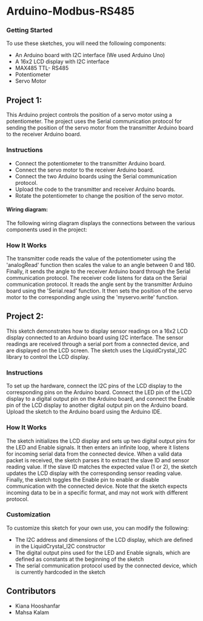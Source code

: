 # Arduino-Modbus-RS485

### Getting Started
To use these sketches, you will need the following components:

- An Arduino board with I2C interface (We used Arduino Uno)
- A 16x2 LCD display with I2C interface 
- MAX485 TTL- RS485
- Potentiometer 
- Servo Motor

## Project 1: 
This Arduino project controls the position of a servo motor using a potentiometer. The project uses the Serial communication protocol for sending the position of the servo motor from the transmitter Arduino board to the receiver Arduino board.

### Instructions
- Connect the potentiometer to the transmitter Arduino board.
- Connect the servo motor to the receiver Arduino board.
- Connect the two Arduino boards using the Serial communication protocol.
- Upload the code to the transmitter and receiver Arduino boards.
- Rotate the potentiometer to change the position of the servo motor.

#### Wiring diagram:
The following wiring diagram displays the connections between the various components used in the project:



### How It Works
The transmitter code reads the value of the potentiometer using the 'analogRead' function then scales the value to an angle between 0 and 180. Finally, it sends the angle to the receiver Arduino board through the Serial communication protocol.
The receiver code listens for data on the Serial communication protocol. It reads the angle sent by the transmitter Arduino board using the 'Serial.read' function. It then sets the position of the servo motor to the corresponding angle using the 'myservo.write' function.

## Project 2: 
This sketch demonstrates how to display sensor readings on a 16x2 LCD display connected to an Arduino board using I2C interface. The sensor readings are received through a serial port from a connected device, and are displayed on the LCD screen. The sketch uses the LiquidCrystal_I2C library to control the LCD display.

### Instructions
To set up the hardware, connect the I2C pins of the LCD display to the corresponding pins on the Arduino board. Connect the LED pin of the LCD display to a digital output pin on the Arduino board, and connect the Enable pin of the LCD display to another digital output pin on the Arduino board.
Upload the sketch to the Arduino board using the Arduino IDE. 



### How It Works
The sketch initializes the LCD display and sets up two digital output pins for the LED and Enable signals. It then enters an infinite loop, where it listens for incoming serial data from the connected device.
When a valid data packet is received, the sketch parses it to extract the slave ID and sensor reading value. If the slave ID matches the expected value (1 or 2), the sketch updates the LCD display with the corresponding sensor reading value.
Finally, the sketch toggles the Enable pin to enable or disable communication with the connected device.
Note that the sketch expects incoming data to be in a specific format, and may not work with different protocol.

### Customization
To customize this sketch for your own use, you can modify the following:
- The I2C address and dimensions of the LCD display, which are defined in the LiquidCrystal_I2C constructor
- The digital output pins used for the LED and Enable signals, which are defined as constants at the beginning of the sketch
- The serial communication protocol used by the connected device, which is currently hardcoded in the sketch

## Contributors
- Kiana Hooshanfar
- Mahsa Kalam
